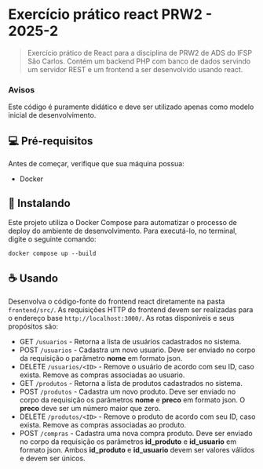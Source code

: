 # Exercício prático react PRW2 - 2025-2

> Exercício prático de React para a disciplina de PRW2 de ADS do IFSP São Carlos. Contém um backend PHP com banco de dados servindo um servidor REST e um frontend a ser desenvolvido usando react.

### Avisos

Este código é puramente didático e deve ser utilizado apenas como modelo inicial de desenvolvimento.

## 💻 Pré-requisitos

Antes de começar, verifique que sua máquina possua:

- Docker

## 🚀 Instalando

Este projeto utiliza o Docker Compose para automatizar o processo de deploy do ambiente de desenvolvimento. Para executá-lo, no terminal, digite o seguinte comando:

```
docker compose up --build
```

## ☕ Usando

Desenvolva o código-fonte do frontend react diretamente na pasta `frontend/src/`. As requisições HTTP do frontend devem ser realizadas para o endereço base `http://localhost:3000/`. As rotas disponíveis e seus propósitos são:

- GET `/usuarios` - Retorna a lista de usuários cadastrados no sistema.
- POST `/usuarios` - Cadastra um novo usuario. Deve ser enviado no corpo da requisição o parâmetro **nome** em formato json.
- DELETE `/usuarios/<ID>` - Remove o usuário de acordo com seu ID, caso exista. Remove as compras associadas ao usuario.
- GET `/produtos` - Retorna a lista de produtos cadastrados no sistema.
- POST `/produtos` - Cadastra um novo produto. Deve ser enviado no corpo da requisição os parâmetros **nome** e **preco** em formato json. O **preco** deve ser um número maior que zero.
- DELETE `/produtos/<ID>` - Remove o produto de acordo com seu ID, caso exista. Remove as compras associadas ao produto.
- POST `/compras` - Cadastra uma nova compra produto. Deve ser enviado no corpo da requisição os parâmetros **id_produto** e **id_usuario** em formato json. Ambos **id_produto** e **id_usuario** devem ser valores válidos e devem ser únicos.

